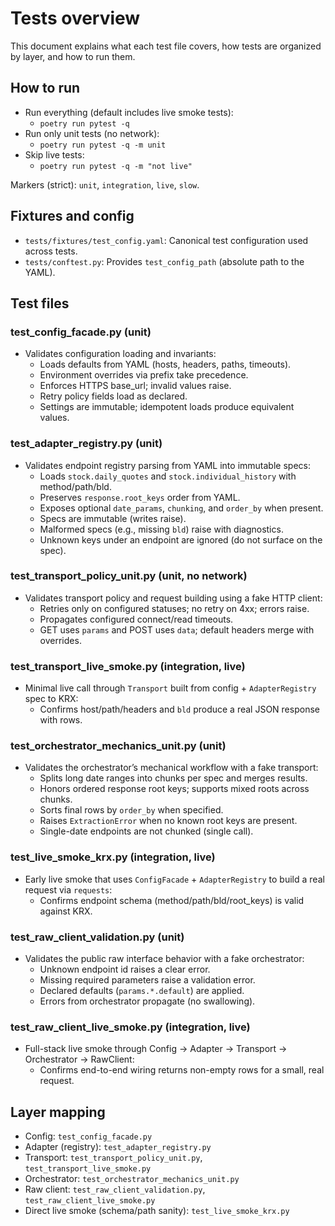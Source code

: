 # Tests overview

This document explains what each test file covers, how tests are organized by layer, and how to run them.

## How to run

- Run everything (default includes live smoke tests):
  - `poetry run pytest -q`
- Run only unit tests (no network):
  - `poetry run pytest -q -m unit`
- Skip live tests:
  - `poetry run pytest -q -m "not live"`

Markers (strict): `unit`, `integration`, `live`, `slow`.

## Fixtures and config

- `tests/fixtures/test_config.yaml`: Canonical test configuration used across tests.
- `tests/conftest.py`: Provides `test_config_path` (absolute path to the YAML).

## Test files

### test_config_facade.py (unit)

- Validates configuration loading and invariants:
  - Loads defaults from YAML (hosts, headers, paths, timeouts).
  - Environment overrides via prefix take precedence.
  - Enforces HTTPS base_url; invalid values raise.
  - Retry policy fields load as declared.
  - Settings are immutable; idempotent loads produce equivalent values.

### test_adapter_registry.py (unit)

- Validates endpoint registry parsing from YAML into immutable specs:
  - Loads `stock.daily_quotes` and `stock.individual_history` with method/path/bld.
  - Preserves `response.root_keys` order from YAML.
  - Exposes optional `date_params`, `chunking`, and `order_by` when present.
  - Specs are immutable (writes raise).
  - Malformed specs (e.g., missing `bld`) raise with diagnostics.
  - Unknown keys under an endpoint are ignored (do not surface on the spec).

### test_transport_policy_unit.py (unit, no network)

- Validates transport policy and request building using a fake HTTP client:
  - Retries only on configured statuses; no retry on 4xx; errors raise.
  - Propagates configured connect/read timeouts.
  - GET uses `params` and POST uses `data`; default headers merge with overrides.

### test_transport_live_smoke.py (integration, live)

- Minimal live call through `Transport` built from config + `AdapterRegistry` spec to KRX:
  - Confirms host/path/headers and `bld` produce a real JSON response with rows.

### test_orchestrator_mechanics_unit.py (unit)

- Validates the orchestrator’s mechanical workflow with a fake transport:
  - Splits long date ranges into chunks per spec and merges results.
  - Honors ordered response root keys; supports mixed roots across chunks.
  - Sorts final rows by `order_by` when specified.
  - Raises `ExtractionError` when no known root keys are present.
  - Single-date endpoints are not chunked (single call).

### test_live_smoke_krx.py (integration, live)

- Early live smoke that uses `ConfigFacade` + `AdapterRegistry` to build a real request via `requests`:
  - Confirms endpoint schema (method/path/bld/root_keys) is valid against KRX.

### test_raw_client_validation.py (unit)

- Validates the public raw interface behavior with a fake orchestrator:
  - Unknown endpoint id raises a clear error.
  - Missing required parameters raise a validation error.
  - Declared defaults (`params.*.default`) are applied.
  - Errors from orchestrator propagate (no swallowing).

### test_raw_client_live_smoke.py (integration, live)

- Full-stack live smoke through Config → Adapter → Transport → Orchestrator → RawClient:
  - Confirms end-to-end wiring returns non-empty rows for a small, real request.

## Layer mapping

- Config: `test_config_facade.py`
- Adapter (registry): `test_adapter_registry.py`
- Transport: `test_transport_policy_unit.py`, `test_transport_live_smoke.py`
- Orchestrator: `test_orchestrator_mechanics_unit.py`
- Raw client: `test_raw_client_validation.py`, `test_raw_client_live_smoke.py`
- Direct live smoke (schema/path sanity): `test_live_smoke_krx.py`
